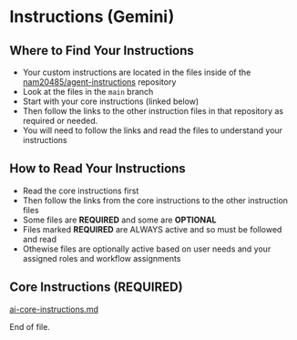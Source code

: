 # Instructions (Gemini)

## Where to Find Your Instructions
- Your custom instructions are located in the files inside of the [nam20485/agent-instructions](https://github.com/nam20485/agent-instructions) repository
- Look at the files in the `main` branch
- Start with your core instructions (linked below) 
- Then follow the links to the other instruction files in that repository as required or needed.
- You will need to follow the links and read the files to understand your instructions

## How to Read Your Instructions
- Read the core instructions first
- Then follow the links from the core instructions to the other instruction files
- Some files are **REQUIRED** and some are **OPTIONAL**
- Files marked **REQUIRED** are ALWAYS active and so must be followed and read
- Othewise files are optionally active based on user needs and your assigned roles and workflow assignments

## Core Instructions (**REQUIRED**)
[ai-core-instructions.md](https://github.com/nam20485/agent-instructions/blob/main/ai_instruction_modules/ai-core-instructions.md)

End of file.